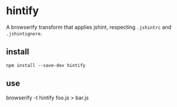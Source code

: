 # hintify

A browserify transform that applies jshint, respecting `.jshintrc` and `.jshintignore`.

## install

`npm install --save-dev hintify`

## use

browserify -t hintify foo.js > bar.js
